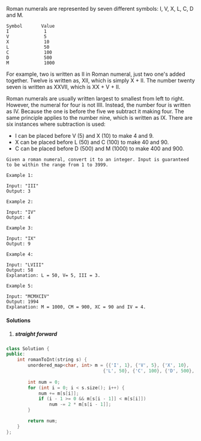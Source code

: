 Roman numerals are represented by seven different symbols: I, V, X, L, C, D and M.

```
Symbol       Value
I             1
V             5
X             10
L             50
C             100
D             500
M             1000
```
For example, two is written as II in Roman numeral, just two one's added together. Twelve is written as, XII, which is simply X + II. The number twenty seven is written as XXVII, which is XX + V + II.

Roman numerals are usually written largest to smallest from left to right. However, the numeral for four is not IIII. Instead, the number four is written as IV. Because the one is before the five we subtract it making four. The same principle applies to the number nine, which is written as IX. There are six instances where subtraction is used:

-    I can be placed before V (5) and X (10) to make 4 and 9. 
-    X can be placed before L (50) and C (100) to make 40 and 90. 
-    C can be placed before D (500) and M (1000) to make 400 and 900.

```
Given a roman numeral, convert it to an integer. Input is guaranteed to be within the range from 1 to 3999.

Example 1:

Input: "III"
Output: 3

Example 2:

Input: "IV"
Output: 4

Example 3:

Input: "IX"
Output: 9

Example 4:

Input: "LVIII"
Output: 58
Explanation: L = 50, V= 5, III = 3.

Example 5:

Input: "MCMXCIV"
Output: 1994
Explanation: M = 1000, CM = 900, XC = 90 and IV = 4.
```

#### Solutions

1. ##### straight forward


```c++
class Solution {
public:
    int romanToInt(string s) {
        unordered_map<char, int> m = {{'I', 1}, {'V', 5}, {'X', 10}, 
                                    {'L', 50}, {'C', 100}, {'D', 500}, {'M', 1000}};
        
        int num = 0;
        for (int i = 0; i < s.size(); i++) {
            num += m[s[i]];
            if (i - 1 >= 0 && m[s[i - 1]] < m[s[i]])
                num -= 2 * m[s[i - 1]];
        }

        return num;
    }
};
```